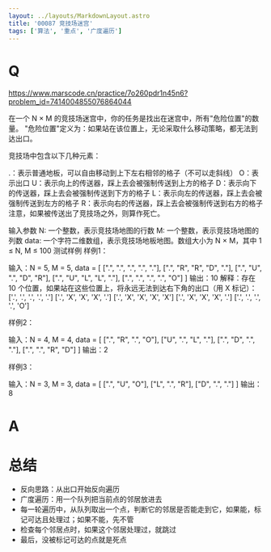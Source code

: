 ```yaml
---
layout: ../layouts/MarkdownLayout.astro
title: '00087 竞技场迷宫'
tags: ['算法', '重点', '广度遍历']
---
```


# Q

https://www.marscode.cn/practice/7o260pdr1n45n6?problem_id=7414004855076864044

在一个 N × M 的竞技场迷宫中，你的任务是找出在迷宫中，所有"危险位置"的数量。
"危险位置"定义为：如果站在该位置上，无论采取什么移动策略，都无法到达出口。

竞技场中包含以下几种元素：

.：表示普通地板，可以自由移动到上下左右相邻的格子（不可以走斜线）
O：表示出口
U：表示向上的传送器，踩上去会被强制传送到上方的格子
D：表示向下的传送器，踩上去会被强制传送到下方的格子
L：表示向左的传送器，踩上去会被强制传送到左方的格子
R：表示向右的传送器，踩上去会被强制传送到右方的格子
注意，如果被传送出了竞技场之外，则算作死亡。

输入参数
N: 一个整数，表示竞技场地图的行数
M: 一个整数，表示竞技场地图的列数
data: 一个字符二维数组，表示竞技场地板地图。数组大小为 N × M，其中 1 ≤ N, M ≤ 100
测试样例
样例1：

输入：N = 5, M = 5, data = [
  [".", ".", ".", ".", "."],
  [".", "R", "R", "D", "."],
  [".", "U", ".", "D", "R"],
  [".", "U", "L", "L", "."],
  [".", ".", ".", ".", "O"]
]
输出：10
解释：存在 10 个位置，如果站在这些位置上，将永远无法到达右下角的出口（用 X 标记）：
['.', '.', '.', '.', '.']
['.', 'X', 'X', 'X', '.']
['.', 'X', 'X', 'X', 'X']
['.', 'X', 'X', 'X', '.']
['.', '.', '.', '.', 'O']

样例2：

输入：N = 4, M = 4, data = [
  [".", "R", ".", "O"],
  ["U", ".", "L", "."],
  [".", "D", ".", "."],
  [".", ".", "R", "D"]
]
输出：2

样例3：

输入：N = 3, M = 3, data = [
  [".", "U", "O"],
  ["L", ".", "R"],
  ["D", ".", "."]
]
输出：8

# A



# 总结

- 反向思路：从出口开始反向遍历
- 广度遍历：用一个队列把当前点的邻居放进去
- 每一轮遍历中，从队列取出一个点，判断它的邻居是否能走到它，如果能，标记可达且处理过；如果不能，先不管
- 检查每个邻居点时，如果这个邻居处理过，就跳过
- 最后，没被标记可达的点就是死点

<script>
  function findExit(arr){
    // 找到出口位置
    let exit = []
    for(let i = 0; i < arr.length; i++){
      const row = arr[i]
      for(let j = 0; j < row.length; j++){
        if(row[j] === 'O') return [j, i]
      }
    }
  }
  function calcWidthAndHeight(arr) {
    const w = arr[0].length
    const h = arr.length
    return [w, h]
  }
  function checkReachable(prevPoint, currPoint, prevVal){
    const [prevX, prevY] = prevPoint
    const [currX, currY] = currPoint
    let res = false
    switch(prevVal){
      case '.':
        res = true
        break
      case 'U':
        res = prevY - 1 === currY && prevX === currX
        break
      case 'D':
        res = prevY + 1 === currY && prevX === currX
        break
      case 'L':
        res = prevY === currY && prevX - 1 === currX
        break
      case 'R':
        res = prevY === currY && prevX + 1 === currX
        break
      default:
        res = false
        break
    }
    return res
  }
  function func(arr) {
    const [exitX, exitY] = findExit(arr)
    const [width, height] = calcWidthAndHeight(arr)
    const resArr = Array.from({ length: height }, () => Array(width).fill(false))
    
    const list = [[exitX, exitY]]
    resArr[exitY][exitX] = true
    while(list.length > 0){
      const [x, y] = list.shift()
      const currentVal = arr[y][x]
      const currentRecord = resArr[y][x]
      // 左侧的点
      if (x - 1 >= 0 && !resArr[y][x - 1]) {
        const leftPoint = [x - 1, y]
        const leftVal = arr[y][x - 1]
        if(checkReachable(leftPoint, [x, y], leftVal)){
          resArr[y][x - 1] = true
          list.push(leftPoint)
        }
      }
      // 右侧的点
      if (x + 1 < width && !resArr[y][x + 1]) {
        const rightPoint = [x + 1, y]
        const rightVal = arr[y][x + 1]
        if(checkReachable(rightPoint, [x, y], rightVal)){
          resArr[y][x + 1] = true
          list.push(rightPoint)
        }
      }
      // 上面的点
      if (y - 1 >= 0 && !resArr[y - 1][x]) {
        const topPoint = [x, y - 1]
        const topVal = arr[y - 1][x]
        if(checkReachable(topPoint, [x, y], topVal)){
          resArr[y - 1][x] = true
          list.push(topPoint)
        }
      }
      // 下面的点
      if (y + 1 < height && !resArr[y + 1][x]) {
        const bottomPoint = [x, y + 1]
        const bottomVal = arr[y + 1][x]
        if(checkReachable(bottomPoint, [x, y], bottomVal)){
          resArr[y + 1][x] = true
          list.push(bottomPoint)
        }
      }
    }
    // console.log('res', arr)
    // console.log(resArr)
    const count = resArr.flat().filter(x => !x).length
    // console.log(count)
    return count
  }
  console.log(func([
    [".", "U", "O"],
    ["L", ".", "R"],
    ["D", ".", "."]
  ]))
  console.log(func([
    [".", "R", ".", "O"],
    ["U", ".", "L", "."],
    [".", "D", ".", "."],
    [".", ".", "R", "D"]
  ]))
  console.log(func([
    [".", ".", ".", ".", "."],
    [".", "R", "R", "D", "."],
    [".", "U", ".", "D", "R"],
    [".", "U", "L", "L", "."],
    [".", ".", ".", ".", "O"]
  ]))
  
</script>